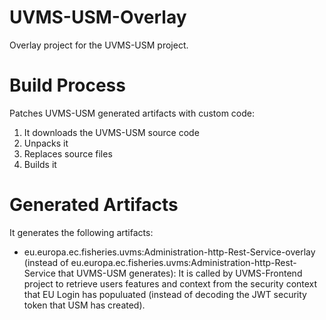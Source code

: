 # UVMS-USM-Overlay
Overlay project for the UVMS-USM project.

# Build Process  
Patches UVMS-USM generated artifacts with custom code:
1. It downloads the UVMS-USM source code
2. Unpacks it
3. Replaces source files
4. Builds it

# Generated Artifacts
It generates the following artifacts:
* eu.europa.ec.fisheries.uvms:Administration-http-Rest-Service-overlay (instead of eu.europa.ec.fisheries.uvms:Administration-http-Rest-Service that UVMS-USM generates): It is called by UVMS-Frontend project to retrieve users features and context from the security context that EU Login has populuated (instead of decoding the JWT security token that USM has created). 
